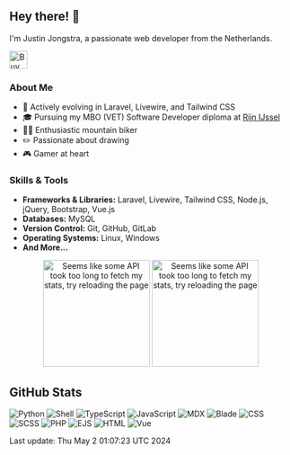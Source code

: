 ## Hey there! 👋

I'm Justin Jongstra, a passionate web developer from the Netherlands.

<a href='https://ko-fi.com/justinjongstra' target='_blank'><img height='32' style='border:0px;height:32px;' src='https://cdn.ko-fi.com/cdn/kofi2.png?v=3' border='0' alt='Buy Me a Coffee at ko-fi.com' /></a> 
<br>

### About Me
- 🌱 Actively evolving in Laravel, Livewire, and Tailwind CSS
- 🎓 Pursuing my MBO (VET) Software Developer diploma at [Rijn IJssel](https://www.rijnijssel.nl/)
- 🚵‍♂️ Enthusiastic mountain biker
- ✏️ Passionate about drawing
- 🎮 Gamer at heart

### Skills & Tools
- **Frameworks & Libraries:** Laravel, Livewire, Tailwind CSS, Node.js, jQuery, Bootstrap, Vue.js
- **Databases:** MySQL
- **Version Control:** Git, GitHub, GitLab
- **Operating Systems:** Linux, Windows
- **And More...**


<p align="center">
  <img style="height: 190px;" src="https://github-readme-stats-sigma-two-42.vercel.app/api?username=Justin0122&show_icons=true&theme=outrun" alt="Seems like some API took too long to fetch my stats, try reloading the page"/>
  <img style="height: 190px;" src="https://github-readme-stats-sigma-two-42.vercel.app/api/top-langs/?username=Justin0122&layout=compact&theme=outrun" alt="Seems like some API took too long to fetch my stats, try reloading the page"/>
</p>
</p>



## GitHub Stats
![Python](https://img.shields.io/badge/Python-.17%25-blue)
![Shell](https://img.shields.io/badge/Shell-.35%25-blue)
![TypeScript](https://img.shields.io/badge/TypeScript-.02%25-blue)
![JavaScript](https://img.shields.io/badge/JavaScript-12.10%25-blue)
![MDX](https://img.shields.io/badge/MDX-2.30%25-blue)
![Blade](https://img.shields.io/badge/Blade-24.81%25-blue)
![CSS](https://img.shields.io/badge/CSS-2.18%25-blue)
![SCSS](https://img.shields.io/badge/SCSS-2.08%25-blue)
![PHP](https://img.shields.io/badge/PHP-54.29%25-blue)
![EJS](https://img.shields.io/badge/EJS-.77%25-blue)
![HTML](https://img.shields.io/badge/HTML-.10%25-blue)
![Vue](https://img.shields.io/badge/Vue-.78%25-blue)

Last update: Thu May  2 01:07:23 UTC 2024

